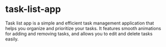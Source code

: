 # task-list-app
Task list app is a simple and efficient task management application that helps you organize and prioritize your tasks. It features smooth animations for adding and removing tasks, and allows you to edit and delete tasks easily.
